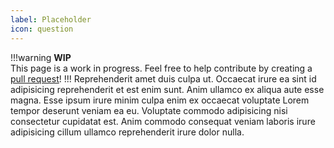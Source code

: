 ```yaml
---
label: Placeholder
icon: question
---
```

!!!warning
**WIP** <br>
This page is a work in progress. Feel free to help contribute by creating a [pull request](https://github.com/lunauii/bcit-resources/pulls)!
!!!
Reprehenderit amet duis culpa ut. Occaecat irure ea sint id adipisicing reprehenderit et est enim sunt. Anim ullamco ex aliqua aute esse magna. Esse ipsum irure minim culpa enim ex occaecat voluptate Lorem tempor deserunt veniam ea eu. Voluptate commodo adipisicing nisi consectetur cupidatat est. Anim commodo consequat veniam laboris irure adipisicing cillum ullamco reprehenderit irure dolor nulla.